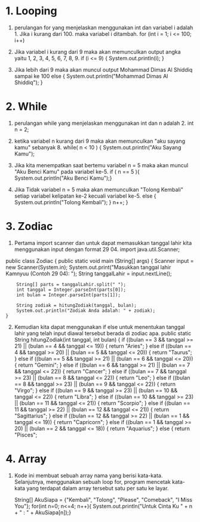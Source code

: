 # 1. Looping
1. perulangan for yang menjelaskan menggunakan int dan variabel i adalah 1. Jika i kurang dari 100. maka variabel i ditambah.
  for (int i = 1; i <= 100; i++)

2. Jika variabel i kurang dari 9 maka akan memunculkan output angka yaitu 1, 2, 3, 4, 5, 6, 7, 8, 9.
   if (i <= 9) {
  System.out.println(i);
}
3. Jika lebih dari 9 maka akan muncul output Mohammad Dimas Al Shiddiq sampai ke 100
   else {
   System.out.println("Mohammad Dimas Al Shiddiq");
}

# 2. While
1. perulangan while yang menjelaskan menggunakan int dan n adalah 2. 
   int n = 2;

2. ketika variabel n kurang dari 9 maka akan memunculkan "aku sayang kamu" sebanyak 8.
   while( n < 10 ) {
   System.out.println("Aku Sayang Kamu");

3. Jika kita menempatkan saat bertemu variabel n = 5 maka akan muncul "Aku Benci Kamu" pada variabel ke-5.
   if ( n == 5 ){
   System.out.println("Aku Benci Kamu");}

4. Jika Tidak variabel n = 5 maka akan memunculkan "Tolong Kembali" setiap variabel kelipatan ke-2 kecuali variabel ke-5.
    else {
            System.out.println("Tolong Kembali");
    }
   n++;
    }

# 3. Zodiac 
1. Pertama import scanner dan untuk dapat memasukkan tanggal lahir kita menggunakan input dengan format 29 04.
   import java.util.Scanner;

public class Zodiac {
    public static void main (String[] args) {
        Scanner input = new Scanner(System.in);
        System.out.print("Masukkan tanggal lahir Kamnyuu (Contoh 29 04): ");
        String tanggalLahir = input.nextLine();

        String[] parts = tanggalLahir.split(" ");
        int tanggal = Integer.parseInt(parts[0]);
        int bulan = Integer.parseInt(parts[1]);

        String zodiak = hitungZodiak(tanggal, bulan);
        System.out.println("Zodiak Anda adalah: " + zodiak);
    }
    
  2. Kemudian kita dapat menggunakan if else untuk menentukan tanggal lahir yang telah input diawal tersebut berada di zodiac apa.
     public static String hitungZodiak(int tanggal, int bulan) {
        if ((bulan == 3 && tanggal >= 21) || (bulan == 4 && tanggal <= 19)) {
            return "Aries";
        } else if ((bulan == 4 && tanggal >= 20) || (bulan == 5 && tanggal <= 20)) {
            return "Taurus";
        } else if ((bulan == 5 && tanggal >= 21) || (bulan == 6 && tanggal <= 20)) {
            return "Gemini";
        } else if ((bulan == 6 && tanggal >= 21) || (bulan == 7 && tanggal <= 22)) {
            return "Cancer";
        } else if ((bulan == 7 && tanggal >= 23) || (bulan == 8 && tanggal <= 22)) {
            return "Leo";
        } else if ((bulan == 8 && tanggal >= 23) || (bulan == 9 && tanggal <= 22)) {
            return "Virgo";
        } else if ((bulan == 9 && tanggal >= 23) || (bulan == 10 && tanggal <= 22)) {
            return "Libra";
        } else if ((bulan == 10 && tanggal >= 23) || (bulan == 11 && tanggal <= 21)) {
            return "Scorpio";
        } else if ((bulan == 11 && tanggal >= 22) || (bulan == 12 && tanggal <= 21)) {
            return "Sagittarius";
        } else if ((bulan == 12 && tanggal >= 22) || (bulan == 1 && tanggal <= 19)) {
            return "Capricorn";
        } else if ((bulan == 1 && tanggal >= 20) || (bulan == 2 && tanggal <= 18)) {
            return "Aquarius";
        } else {
            return "Pisces";
# 4. Array
1. Kode ini membuat sebuah array nama yang berisi kata-kata. Selanjutnya, menggunakan sebuah loop for, program mencetak kata-kata yang terdapat dalam array tersebut 
   satu per satu ke layar.
   
   String[] AkuSiapa = {"Kembali", "Tolong", "Please", "Comeback", "I Miss You"};
   for(int n=0; n<=4; n++){
   System.out.println("Untuk Cinta Ku " + n + " : " + AkuSiapa[n]);}
        
     
  

